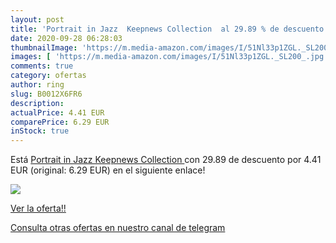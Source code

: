 ```yaml
---
layout: post
title: 'Portrait in Jazz  Keepnews Collection  al 29.89 % de descuento'
date: 2020-09-28 06:28:03
thumbnailImage: 'https://m.media-amazon.com/images/I/51Nl33p1ZGL._SL200_.jpg'
images: [ 'https://m.media-amazon.com/images/I/51Nl33p1ZGL._SL200_.jpg' ]
comments: true
category: ofertas
author: ring
slug: B0012X6FR6
description:
actualPrice: 4.41 EUR
comparePrice: 6.29 EUR
inStock: true
---
```


Está [Portrait in Jazz  Keepnews Collection ](https://www.amazon.com/dp/B0012X6FR6/?tag=redken08-20) con 29.89 de descuento por 4.41 EUR (original: 6.29 EUR) en el siguiente enlace!

[![](https://m.media-amazon.com/images/I/51Nl33p1ZGL._SL200_.jpg)](https://www.amazon.com/dp/B0012X6FR6/?tag=redken08-20)

[Ver la oferta!!](https://www.amazon.com/dp/B0012X6FR6/?tag=redken08-20)

[Consulta otras ofertas en nuestro canal de telegram](https://t.me/s/ofertas25)
